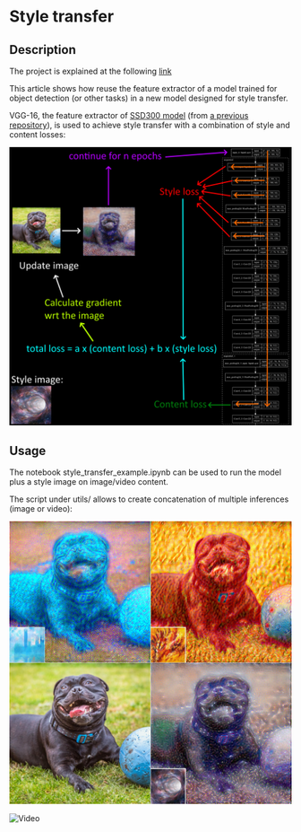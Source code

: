 # Style transfer

## Description
 
The project is explained at the following [link](https://apiquet.com/2021/01/22/style-transfer-with-vgg-16/)

This article shows how reuse the feature extractor of a model trained for object detection (or other tasks) in a new model designed for style transfer.

VGG-16, the feature extractor of [SSD300 model](https://arxiv.org/abs/1512.02325) (from [a previous repository](https://github.com/Apiquet/Tracking_SSD_ReID)), is used to achieve style transfer with a combination of style and content losses:

![Image](imgs/style_transfer_steps.png)

## Usage

The notebook style_transfer_example.ipynb can be used to run the model plus a style image on image/video content.

The script under utils/ allows to create concatenation of multiple inferences (image or video):

![Image](imgs/concatenate_2.jpg)

![Video](imgs/concatenate.gif)

